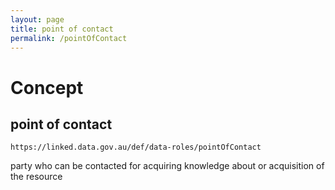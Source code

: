 ```yaml
---
layout: page
title: point of contact
permalink: /pointOfContact
---
```

# Concept

## point of contact

`https://linked.data.gov.au/def/data-roles/pointOfContact`

party who can be contacted for acquiring knowledge about or acquisition of the resource 
